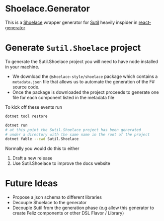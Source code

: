 # Shoelace.Generator

This is a [Shoelace](https://github.com/shoelace-style/shoelace) wrapper generator for [Sutil](https://github.com/davedawkins/Sutil) heavily inspider in [react-generator](https://github.com/shoelace-style/react-generator)

# Generate `Sutil.Shoelace` project
To generate the Sutil.Shoelace project you will need to have node installed in your machine.
- We download the `@shoelace-style/shoelace` package which contains a `metadata.json` file that allows us to automate the generation of the F# source code.
- Once the package is downloaded the project proceeds to generate one file for each component listed in the metadata file

To kick off these events run
```sh
dotnet tool restore

dotnet run
# at this point the Sutil.Shoelace project has been generated
# under a directory with the same name in the root of the project
dotnet fable --cwd Sutil.Shoelace
```
Normally you would do this to either

1. Draft a new release
2. Use Sutil.Shoelace to improve the docs website


# Future Ideas

- Propose a json schema to different libraries
- Decouple Shoelace to the generator
- Decouple Sutil from the generation phase (e.g allow this generator to create Feliz components or other DSL Flavor / Library)